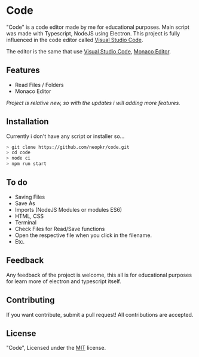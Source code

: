 # Code
"Code" is a code editor made by me for educational purposes. Main script was made with Typescript, NodeJS using Electron. This project is fully influenced in the code editor called [Visual Studio Code](https://github.com/microsoft/vscode).

The editor is the same that use [Visual Studio Code](https://github.com/microsoft/vscode), [Monaco Editor](https://github.com/microsoft/monaco-editor).

## Features
- Read Files / Folders
- Monaco Editor

*Project is relative new, so with the updates i will adding more features.*

## Installation
Currently i don't have any script or installer so...
```sh
> git clone https://github.com/neopkr/code.git
> cd code
> node ci
> npm run start
```

## To do
- Saving Files
- Save As
- Imports (NodeJS Modules or modules ES6)
- HTML, CSS
- Terminal
- Check Files for Read/Save functions
- Open the respective file when you click in the filename.
- Etc.

## Feedback
Any feedback of the project is welcome, this all is for educational purposes for learn more of electron and typescript itself.

## Contributing
If you want contribute, submit a pull request! All contributions are accepted.

## License
"Code", Licensed under the [MIT](https://github.com/neopkr/code/blob/main/LICENSE) license.

